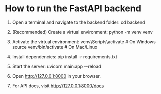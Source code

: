 # How to run the FastAPI backend

1. Open a terminal and navigate to the backend folder:
   cd backend

2. (Recommended) Create a virtual environment:
   python -m venv venv

3. Activate the virtual environment:
   venv\Scripts\activate  # On Windows
   source venv/bin/activate  # On Mac/Linux

4. Install dependencies:
   pip install -r requirements.txt

5. Start the server:
   uvicorn main:app --reload

6. Open http://127.0.0.1:8000 in your browser.

7. For API docs, visit http://127.0.0.1:8000/docs
